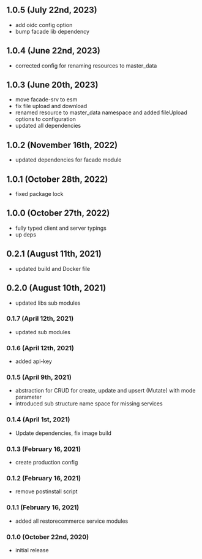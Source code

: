 ## 1.0.5 (July 22nd, 2023)

- add oidc config option
- bump facade lib dependency

## 1.0.4 (June 22nd, 2023)

- corrected config for renaming resources to master_data

## 1.0.3 (June 20th, 2023)

- move facade-srv to esm
- fix file upload and download
- renamed resource to master_data namespace and added fileUpload options to configuration
- updated all dependencies

## 1.0.2 (November 16th, 2022)

- updated dependencies for facade module

## 1.0.1 (October 28th, 2022)

- fixed package lock

## 1.0.0 (October 27th, 2022)

- fully typed client and server typings
- up deps

## 0.2.1 (August 11th, 2021)

- updated build and Docker file

## 0.2.0 (August 10th, 2021)

- updated libs sub modules

### 0.1.7 (April 12th, 2021)

- updated sub modules

### 0.1.6 (April 12th, 2021)

- added api-key

### 0.1.5 (April 9th, 2021)

- abstraction for CRUD for create, update and upsert (Mutate) with mode parameter
- introduced sub structure name space for missing services

### 0.1.4 (April 1st, 2021)

- Update dependencies, fix image build

### 0.1.3 (February 16, 2021)

- create production config

### 0.1.2 (February 16, 2021)

- remove postinstall script

### 0.1.1 (February 16, 2021)

- added all restorecommerce service modules

### 0.1.0 (October 22nd, 2020)

- initial release
